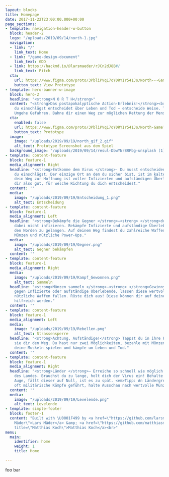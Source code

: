 ```yaml
---
layout: blocks
title: Homepage
date: 2017-11-22T23:00:00.000+00:00
page_sections:
- template: navigation-header-w-button
  block: header-2
  logo: "/uploads/2019/09/14/north-1.jpg"
  navigation:
  - link: "/"
    link_text: Home
  - link: "/game-design-document"
    link_text: GDD
  - link: https://hackmd.io/@larsmaeder/rJCn2dJ8B#/
    link_text: Pitch
  cta:
    url: https://www.figma.com/proto/3PbliPVq17oY0RYIr541Jo/North---Game?node-id=9%3A5&viewport=315%2C718%2C0.2886125147342682&scaling=scale-down
    button_text: View Prototype
- template: hero-banner-w-image
  block: hero-2
  headline: "<strong>N O R T H</strong>"
  content: "<strong>Das postapokalyptische Action-Erlebnis!</strong><br>Welche Richtung
    du einschlägst entscheidet über Leben und Tod – entscheide Weise. Töte Infizierte.
    Umgehe Gefahren. Bahne dir einen Weg zur möglichen Rettung der Menschheit."
  cta:
    enabled: false
    url: https://www.figma.com/proto/3PbliPVq17oY0RYIr541Jo/North-Game?node-id=9%3A5&viewport=247%2C764%2C0.249214306473732&scaling=scale-down
    button_text: Prototype
  image:
    image: "/uploads/2019/09/19/north_gif_2.gif"
    alt_text: Prototype Screenshot aus dem Spiel
  background_image: "/uploads/2019/09/14/resul-DbwYNr8RPbg-unsplash (1).jpg"
- template: content-feature
  block: feature-1
  media_alignment: Right
  headline: "<strong>Entkomme dem Virus </strong>- Du musst entscheiden welchen Weg
    du einschlägst. Der einzige Ort an dem du sicher bist, ist im kalten Norden. Doch
    dein Weg zur Hoffnung ist voller Infizierten und aufständigen Überlebenden, überlege
    dir also gut, für welche Richtung du dich entscheidest."
  content: ''
  media:
    image: "/uploads/2019/09/19/Entscheidung_1.png"
    alt_text: Entscheidung
- template: content-feature
  block: feature-1
  media_alignment: Left
  headline: "<strong>Bekämpfe die Gegner </strong>–<strong> </strong>doch lass dich
    dabei nicht infizieren. Bekämpfe Infizierte und aufständige Überlebende um in
    den Norden zu gelangen. Auf deinem Weg findest du zahlreiche Waffen, wertvolle
    Münzen und nützliche Power-Ups."
  media:
    image: "/uploads/2019/09/19/Gegner.png"
    alt_text: Gegner bekämpfen
  content: ''
- template: content-feature
  block: feature-1
  media_alignment: Right
  media:
    image: "/uploads/2019/09/19/Kampf_Gewonnen.png"
    alt_text: Sammeln
  headline: "<strong>Münzen sammeln </strong>–<strong> </strong>Gewinnst du im Kampf
    gegen Infizierte oder aufständige Überlebende, lassen diese wertvolle Münzen und
    nützliche Waffen fallen. Rüste dich aus! Diese können dir auf deiner Reise sehr
    hilfreich werden."
  content: ''
- template: content-feature
  block: feature-1
  media_alignment: Left
  media:
    image: "/uploads/2019/09/19/Rebellen.png"
    alt_text: Strassensperre
  headline: "<strong>Achtung, Aufständige!</strong> Tappst du in ihre Falle, versperren
    sie dir den Weg. Du hast nur zwei Möglichkeiten, bezahle mit Münzen oder lass
    deine Muskeln spielen und kämpfe um Leben und Tod."
  content: ''
- template: content-feature
  block: feature-1
  media_alignment: Right
  headline: "<strong>Länder </strong>– Erreiche so schnell wie möglich die Grenze
    des Landes. Brauchst du zu lange, holt dich der Virus ein! Behalte den Timer im
    Auge, fällt dieser auf Null, ist es zu spät. <em>Tipp: An Ländergrenzen wurden
    oft militärische Kämpfe geführt, halte Ausschau nach wertvolle Münzen oder Waffen.</em>"
  content: ''
  media:
    image: "/uploads/2019/09/19/Levelende.png"
    alt_text: Levelende
- template: simple-footer
  block: footer-1
  content: "Built with \U0001F499 by <a href=\"https://github.com/larsmaeder/\" title=\"Lars
    Mäder\">Lars Mäder</a> &amp; <a href=\"https://github.com/matthiasmeierkoch\"
    title=\"Matthias Koch\">Matthias Koch</a><br>"
menu:
  main:
    identifier: home
    weight: 1
    title: Home

---
```

foo bar